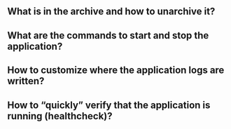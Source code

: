 ## What is in the archive and how to unarchive it?

## What are the commands to start and stop the application?

## How to customize where the application logs are written?

## How to “quickly” verify that the application is running (healthcheck)?
